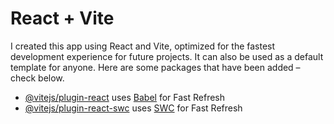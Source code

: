# React + Vite

I created this app using React and Vite, optimized for the fastest development experience for future projects. It can also be used as a default template for anyone.
Here are some packages that have been added – check below.

- [@vitejs/plugin-react](https://github.com/vitejs/vite-plugin-react/blob/main/packages/plugin-react/README.md) uses [Babel](https://babeljs.io/) for Fast Refresh
- [@vitejs/plugin-react-swc](https://github.com/vitejs/vite-plugin-react-swc) uses [SWC](https://swc.rs/) for Fast Refresh
